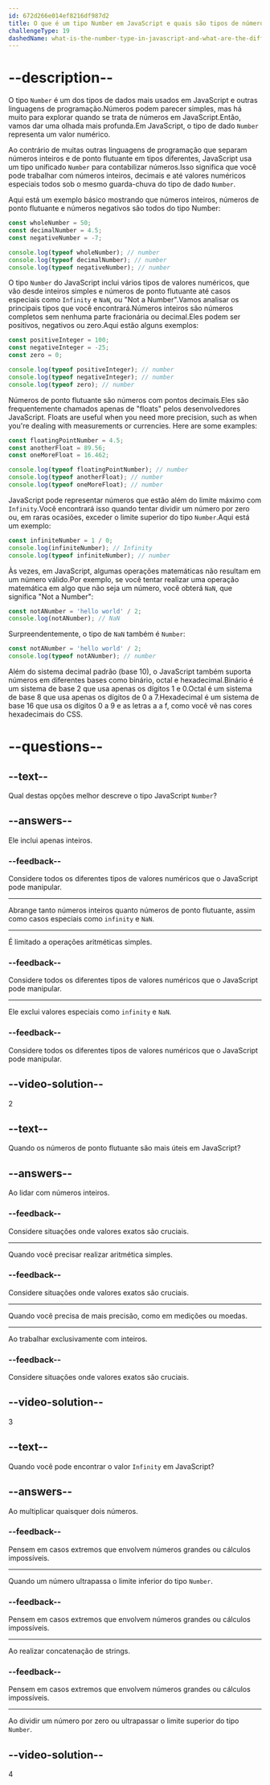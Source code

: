 ```yaml
---
id: 672d266e014ef8216df987d2
title: O que é um tipo Number em JavaScript e quais são tipos de números disponíveis?
challengeType: 19
dashedName: what-is-the-number-type-in-javascript-and-what-are-the-different-types-of-numbers-available
---
```


# --description--

O tipo `Number` é um dos tipos de dados mais usados em JavaScript e outras linguagens de programação.Números podem parecer simples, mas há muito para explorar quando se trata de números em JavaScript.Então, vamos dar uma olhada mais profunda.Em JavaScript, o tipo de dado `Number` representa um valor numérico.

Ao contrário de muitas outras linguagens de programação que separam números inteiros e de ponto flutuante em tipos diferentes, JavaScript usa um tipo unificado `Number` para contabilizar números.Isso significa que você pode trabalhar com números inteiros, decimais e até valores numéricos especiais todos sob o mesmo guarda-chuva do tipo de dado `Number`.

Aqui está um exemplo básico mostrando que números inteiros, números de ponto flutuante e números negativos são todos do tipo Number:

```js
const wholeNumber = 50;
const decimalNumber = 4.5;
const negativeNumber = -7;

console.log(typeof wholeNumber); // number
console.log(typeof decimalNumber); // number
console.log(typeof negativeNumber); // number
```

O tipo `Number` do JavaScript inclui vários tipos de valores numéricos, que vão desde inteiros simples e números de ponto flutuante até casos especiais como `Infinity` e `NaN`, ou "Not a Number".Vamos analisar os principais tipos que você encontrará.Números inteiros são números completos sem nenhuma parte fracionária ou decimal.Eles podem ser positivos, negativos ou zero.Aqui estão alguns exemplos:

```js
const positiveInteger = 100;
const negativeInteger = -25;
const zero = 0;

console.log(typeof positiveInteger); // number
console.log(typeof negativeInteger); // number
console.log(typeof zero); // number
```

Números de ponto flutuante são números com pontos decimais.Eles são frequentemente chamados apenas de "floats" pelos desenvolvedores JavaScript. Floats are useful when you need more precision, such as when you're dealing with measurements or currencies. Here are some examples:

```js
const floatingPointNumber = 4.5;
const anotherFloat = 89.56;
const oneMoreFloat = 16.462;

console.log(typeof floatingPointNumber); // number
console.log(typeof anotherFloat); // number
console.log(typeof oneMoreFloat); // number
```

JavaScript pode representar números que estão além do limite máximo com `Infinity`.Você encontrará isso quando tentar dividir um número por zero ou, em raras ocasiões, exceder o limite superior do tipo `Number`.Aqui está um exemplo:

```js
const infiniteNumber = 1 / 0;
console.log(infiniteNumber); // Infinity
console.log(typeof infiniteNumber); // number
```

Às vezes, em JavaScript, algumas operações matemáticas não resultam em um número válido.Por exemplo, se você tentar realizar uma operação matemática em algo que não seja um número, você obterá `NaN`, que significa "Not a Number":

```js
const notANumber = 'hello world' / 2;
console.log(notANumber); // NaN
```

Surpreendentemente, o tipo de `NaN` também é `Number`:

```js
const notANumber = 'hello world' / 2;
console.log(typeof notANumber); // number
```

Além do sistema decimal padrão (base 10), o JavaScript também suporta números em diferentes bases como binário, octal e hexadecimal.Binário é um sistema de base 2 que usa apenas os dígitos 1 e 0.Octal é um sistema de base 8 que usa apenas os dígitos de 0 a 7.Hexadecimal é um sistema de base 16 que usa os dígitos 0 a 9 e as letras a a f, como você vê nas cores hexadecimais do CSS.

# --questions--

## --text--

Qual destas opções melhor descreve o tipo JavaScript `Number`?

## --answers--

Ele inclui apenas inteiros.

### --feedback--

Considere todos os diferentes tipos de valores numéricos que o JavaScript pode manipular.

---

Abrange tanto números inteiros quanto números de ponto flutuante, assim como casos especiais como `infinity` e `NaN`.

---

É limitado a operações aritméticas simples.

### --feedback--

Considere todos os diferentes tipos de valores numéricos que o JavaScript pode manipular.

---

Ele exclui valores especiais como `infinity` e `NaN`.

### --feedback--

Considere todos os diferentes tipos de valores numéricos que o JavaScript pode manipular.

## --video-solution--

2

## --text--

Quando os números de ponto flutuante são mais úteis em JavaScript?

## --answers--

Ao lidar com números inteiros.

### --feedback--

Considere situações onde valores exatos são cruciais.

---

Quando você precisar realizar aritmética simples.

### --feedback--

Considere situações onde valores exatos são cruciais.

---

Quando você precisa de mais precisão, como em medições ou moedas.

---

Ao trabalhar exclusivamente com inteiros.

### --feedback--

Considere situações onde valores exatos são cruciais.

## --video-solution--

3

## --text--

Quando você pode encontrar o valor `Infinity` em JavaScript?

## --answers--

Ao multiplicar quaisquer dois números.

### --feedback--

Pensem em casos extremos que envolvem números grandes ou cálculos impossíveis.

---

Quando um número ultrapassa o limite inferior do tipo `Number`.

### --feedback--

Pensem em casos extremos que envolvem números grandes ou cálculos impossíveis.

---

Ao realizar concatenação de strings.

### --feedback--

Pensem em casos extremos que envolvem números grandes ou cálculos impossíveis.

---

Ao dividir um número por zero ou ultrapassar o limite superior do tipo `Number`.

## --video-solution--

4
